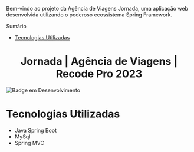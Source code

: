 Bem-vindo ao projeto da Agência de Viagens Jornada, uma aplicação web desenvolvida utilizando o poderoso ecossistema Spring Framework.

Sumário

- [Tecnologias Utilizadas](#tecnologias-utilizadas)


<h1 align="center"> Jornada | Agência de Viagens | Recode Pro 2023 </h1>

![Badge em Desenvolvimento](http://img.shields.io/static/v1?label=STATUS&message=EM%20DESENVOLVIMENTO&color=GREEN&style=for-the-badge)


# Tecnologias Utilizadas
- Java Spring Boot
- MySql
- Spring MVC
  
